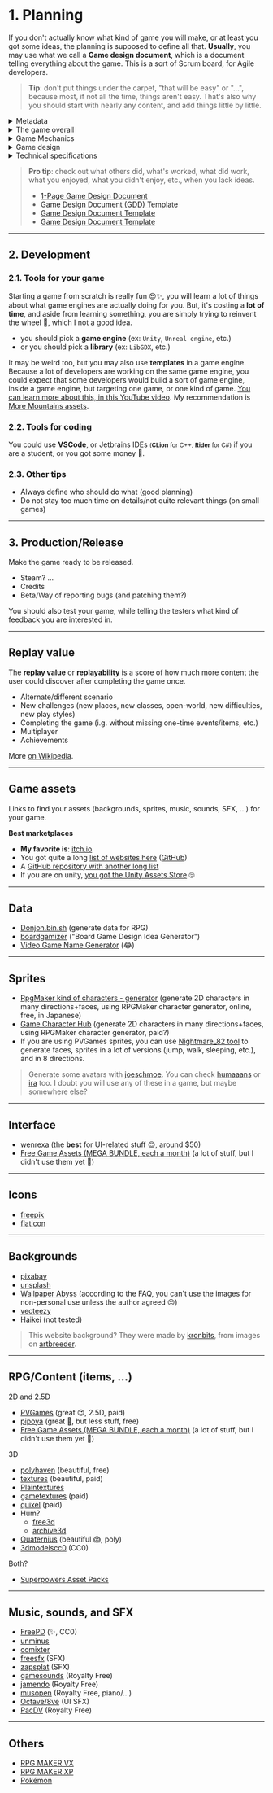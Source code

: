 # 1. Planning

If you don't actually know what kind of game you will make, or at least you got some ideas, the planning is supposed to define all that. **Usually**, you may use what we call a **Game design document**, which is a document telling everything about the game. This is a sort of Scrum board, for Agile developers.

> **Tip**: don't put things under the carpet, "that will be easy" or "...", because most, if not all the time, things aren't easy. That's also why you should start with nearly any content, and add things little by little.

<details class="details-e">
<summary>Metadata</summary>

**Metadata - basic**

* **Name**, **Genre** (RPG 🚀, FPS, ...)
* **Short description**
* **End users** (`Audience`): age, country, language, new players/experienced, platforms

**Metadata - advanced**

* What's the goal? What's the **plus-value** of your game?
* Why should we play your game?
  * Is it the Hero? It is the story?
  * What feelings are you expecting the player to feel?
* What's making the game fun to play?

> In one sentence, we could resume that: YOU ARE NOT THE PLAYER. You got your tastes, and others do too. For instance, you may like bashing/farming a lot of mobs, while others may enjoy an easy game while only focusing on the story. **Ask feedback and dig into this a lot before actually making something**.
</details>

<details class="details-e">
<summary>The game overall</summary>

* What's the world of your game? (open-world?)
* What's the story?
* What's the goal of your Hero?
  * Short-term
  * Mid-term
  * Long-term
* What are the obstacles to the goal?
  * Traps
  * Enemies
* Can the player die? How would he get a "Game over"? Is there "save points"?
* What kind of graphics are you planning to use? Something realist, or more something fantasist?

You should try to find what your game got, that other games didn't.
</details>

<details class="details-e">
<summary>Game Mechanics</summary>

These are the rules of your game. Basically, what the player can do, and what the player can't do.

* Can the Hero, Jump? Walk? Run? Open a door/chest/...?
* What are the items? (perks, loot, usage)
* Is there a looting system? How does it work?
* How are money, player life, time, etc. handled?
* Is the user influencing the world? (ex: `The Witcher 3`, ...)
* What are the places of your game? Give pics/a list of places such as
  * Shops
  * Houses
  * Cities
  * ...

You would also have to define the stats of the player

* is there HP, MP, ATK, ...?
* is there stamina?
* is there an inventory? what's its size? etc.

Things about this carefully, for instance, if you are making a zombie game, you may add a stat "infected" turning the player in a zombie if the stat reached 100 (`game over?`).
</details>

<details class="details-e">
<summary>Game design</summary>

* What's shown on the screen?
  * Is there a mini-map?
  * Is there some skills shortcuts?
  * Is there a life/mana/stamina bar?
  * Is there an icon for the settings? the sound?
  * Is there icons for other players?
  * Is there a chat?
* What are the screens of your game? <small>(you may make a mockup of each screen)</small>
  * Inventory?
  * Play/Pause/Game Over/...
* Is there an animation when switching screens? Describe...
</details>

<details class="details-e">
<summary>Technical specifications</summary>

* How is the user interacting with the game
  * F12: Full Screen?
  * Escape: Settings? Pause?
  * Z: forward, ...
  * ...
* Do the user need a keyboard? a mouse?
* Is a joystick supported?
* How can the user become strong? (combos/...)
* What kind of playstyle should be encouraged? discouraged? (ex: bashing/farming?)
  * are the mobs/monsters respawning? (if not, you could prevent the user from farming)
  * you can prevent the user from accessing some quests/areas

In most games, we are not telling every combo at the start, because it would be too much. As the user is progressing, he/she is learning more combos/things.
</details>

> **Pro tip**: check out what others did, what's worked, what did work, what you enjoyed, what you didn't enjoy, etc., when you lack ideas.
>
> * [1-Page Game Design Document](https://vitalzigns.itch.io/1-page-gdd)
> * [Game Design Document (GDD) Template](https://vitalzigns.itch.io/gdd)
> * [Game Design Document Template](https://retrocademedia.itch.io/gddtemplate)
> * [Game Design Document Template](https://toddmitchell.itch.io/game-design-document)

<hr class="sr">

## 2. Development

### 2.1. Tools for your game

Starting a game from scratch is really fun 😎✨, you will learn a lot of things about what game engines are actually doing for you. But, it's costing a **lot of time**, and aside from learning something, you are simply trying to reinvent the wheel 🎡, which I not a good idea.

* you should pick a **game engine** (ex: `Unity`, `Unreal engine`, etc.)
* or you should pick a **library** (ex: `LibGDX`, etc.)

It may be weird too, but you may also use **templates** in a game engine. Because a lot of developers are working on the same game engine, you could expect that some developers would build a sort of game engine, inside a game engine, but targeting one game, or one kind of game. [You can learn more about this, in this YouTube video](https://www.youtube.com/watch?v=GG0GVLYzkus). My recommendation is [More Mountains assets](https://moremountains.com/unity-assets).

### 2.2. Tools for coding

You could use **VSCode**, or Jetbrains IDEs <small>(**CLion** for C++, **Rider** for C#)</small> if you are a student, or you got some money 🤑.

### 2.3. Other tips

* Always define who should do what (good planning)
* Do not stay too much time on details/not quite relevant things (on small games)

<hr class="sl">

## 3. Production/Release

Make the game ready to be released.

* Steam? ...
* Credits
* Beta/Way of reporting bugs (and patching them?)

You should also test your game, while telling the testers what kind of feedback you are interested in.

<hr class="sr">

## Replay value

The **replay value** or **replayability** is a score of how much more content the user could discover after completing the game once.

* Alternate/different scenario
* New challenges (new places, new classes, open-world, new difficulties, new play styles)
* Completing the game (i.g. without missing one-time events/items, etc.)
* Multiplayer
* Achievements

More [on Wikipedia](https://en.wikipedia.org/wiki/Replay_value#Performance_grading).

<hr class="sep-both">

## Game assets

Links to find your assets (backgrounds, sprites, music, sounds, SFX, ...) for your game.

**Best marketplaces**

* **My favorite is**: [itch.io](https://itch.io/)
* You got quite a long [list of websites here](https://hotpot.ai/free-game-assets) ([GitHub](https://github.com/HotpotDesign/Game-Assets-And-Resources))
* A [GitHub repository with another long list](https://github.com/Kavex/GameDev-Resources)
* If you are on unity, [you got the Unity Assets Store](https://assetstore.unity.com/) 🙄

<hr class="sl">

## Data

* [Donjon.bin.sh](https://donjon.bin.sh/) (generate data for RPG)
* [boardgamizer](http://www.boardgamizer.com/) ("Board Game Design Idea Generator")
* [Video Game Name Generator](https://videogamena.me/) (😂)

<hr class="sr">

## Sprites

* [RpgMaker kind of characters - generator](https://junkhunt.net/vx/charachip.shtml) (generate 2D characters in many directions+faces, using RPGMaker character generator, online, free, in Japanese)
* [Game Character Hub](https://www.gamecharacterhub.com/) (generate 2D characters in many directions+faces, using RPGMaker character generator, paid?)
* If you are using PVGames sprites, you can use [Nightmare_82 tool](https://gitlab.com/Nightmare_82/charactercreator/) to generate faces, sprites in a lot of versions (jump, walk, sleeping, etc.), and in 8 directions.

> Generate some avatars with [joeschmoe](https://joeschmoe.io/). You can check [humaaans](https://humaaans.com/) or [ira](https://iradesign.io/) too. I doubt you will use any of these in a game, but maybe somewhere else?

<hr class="sl">

## Interface

* [wenrexa](https://wenrexa.itch.io/wenrexa-game-assets-1) (the **best** for UI-related stuff 😍, around $50)
* [Free Game Assets (MEGA BUNDLE, each a month)](https://itch.io/s/11302/august-2021-mega-bundle-game-assets-save-97) (a lot of stuff, but I didn't use them yet 🤔)

<hr class="sr">

## Icons

* [freepik](https://www.freepik.com/)
* [flaticon](https://www.flaticon.com/)

<hr class="sr">

## Backgrounds

* [pixabay](https://pixabay.com/)
* [unsplash](https://unsplash.com/)
* [Wallpaper Abyss](https://wall.alphacoders.com/) (according to the FAQ, you can't use the images for non-personal use unless the author agreed 😑)
* [vecteezy](https://www.vecteezy.com/)
* [Haikei](https://haikei.app/) (not tested)

> This website background? They were made by [kronbits](https://kronbits.itch.io/backgrounds), from images on [artbreeder](https://www.artbreeder.com/).

<hr class="sl">

## RPG/Content (items, ...)

2D and 2.5D

* [PVGames](https://pvgames.itch.io/) (great 😍, 2.5D, paid)
* [pipoya](https://pipoya.itch.io/) (great 🤩, but less stuff, free)
* [Free Game Assets (MEGA BUNDLE, each a month)](https://itch.io/s/11302/august-2021-mega-bundle-game-assets-save-97) (a lot of stuff, but I didn't use them yet 🤔)

3D

* [polyhaven](https://polyhaven.com/) (beautiful, free)
* [textures](https://textures.com/) (beautiful, paid)
* [Plaintextures](https://www.plaintextures.com/index)
* [gametextures](https://gametextures.com/shop?order=new&s=) (paid)
* [quixel](https://quixel.com/megascans/home) (paid)
* Hum?
  * [free3d](https://free3d.com/)
  * [archive3d](https://archive3d.net/)
* [Quaternius](https://quaternius.com/index.html) (beautiful 😱, poly)
* [3dmodelscc0](https://www.3dmodelscc0.com/) (CC0)

Both?

* [Superpowers Asset Packs](https://github.com/sparklinlabs/superpowers-asset-packs)

<hr class="sl">

## Music, sounds, and SFX

* [FreePD](https://freepd.com/) (✨, CC0)
* [unminus](https://www.unminus.com/)
* [ccmixter](http://dig.ccmixter.org/)
* [freesfx](https://freesfx.co.uk/Default.aspx) (SFX)
* [zapsplat](https://www.zapsplat.com/) (SFX)
* [gamesounds](https://gamesounds.xyz/) (Royalty Free)
* [jamendo](https://www.jamendo.com/start) (Royalty Free)
* [musopen](https://musopen.org/) (Royalty Free, piano/...)
* [Octave/8ve](http://raisedbeaches.com/octave/index.html) (UI SFX)
* [PacDV](https://www.pacdv.com/sounds/index.html) (Royalty Free)

<hr class="sl">

## Others

* [RPG MAKER VX](https://vxresource.wordpress.com/)
* [RPG MAKER XP](http://untamed.wild-refuge.net/rpgxp.php)
* [Pokémon](https://pokemonfangames.com/resource/pokemon-essentials-bw/)